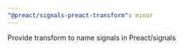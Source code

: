 ```yaml
---
"@preact/signals-preact-transform": minor
---
```


Provide transform to name signals in Preact/signals
